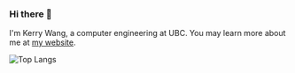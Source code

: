 ### Hi there 👋

I'm Kerry Wang, a computer engineering at UBC. 
You may learn more about me at [my website](https://worldofkerry.vercel.app/tags/project). 

![Top Langs](https://github-readme-stats.vercel.app/api/top-langs/?username=worldofkerry&langs_count=6&layout=compact&size_weight=0.5&count_weight=0.5&hide=jupyter%20notebook,html,mdx)
